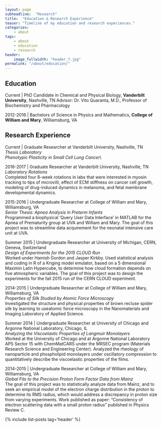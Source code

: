 ```yaml
---
layout: page
subheadline:  "Research"
title:  "Education & Research Experience"
teaser: "Timeline of my education and research experiences."
categories:
    - about
tags:
    - about
    - education
    - research
header:
    image_fullwidth: "header_7.jpg"
permalink: "/about/education/"
---
```


## Education

Current | PhD Candidate in Chemical and Physical Biology, **Vanderbilt
University**, Nashville, TN
Advisor: Dr. Vito Quaranta, M.D., Professor of Biochemistry and
Pharmacology


2012-2016 | Bachelors of Science in Physics and Mathematics, **College
of William and Mary**, Williamsburg, VA


## Research Experience


Current | Graduate Researcher at Vanderbilt University, Nashville, TN \
*Thesis Laboratory* \
*Phenotypic Plasticity in Small Cell Lung Cancer*\

2016-2017 | Graduate Researcher at Vanderbilt University, Nashville, TN\
*Laboratory Rotations*\
Completed four 8-week rotations in labs that were interested in myosin tracking to tips of microvilli, effect of ECM stiffness on cancer cell growth, modeling of drug-induced dynamics in melanoma, and fetal membrane developmental dynamics.

2015-2016 | Undergraduate Researcher at College of William and Mary,
Williamsburg, VA \
*Senior Thesis: Apnea Analysis in Preterm Infants* \
Programmed a biophysical ‘Query User Data Interface’ in MATLAB for the Apnea of Prematurity group at UVA and William and Mary. The goal of this project was to streamline data acquirement for the neonatal intensive care unit at UVA.

Summer 2015 | Undergraduate Researcher at University of Michigan, CERN,
Geneva, Switzerland \
*Design of Experiments for the 2015 CLOUD Run* \
Worked under Hamish Gordon and Jasper Kirkby. Used statistical analysis and coding in R of a Kriging model emulator, based on a 5 dimensional Maximin Latin Hypercube, to determine how cloud formation depends on five atmospheric variables. The goal of this project was to design the experiments for the fall 2015 run of the CERN CLOUD experiment.


2014-2015 | Undergraduate Researcher at College of William and Mary,
Williamsburg, VA \
*Properties of Silk Studied by Atomic Force Microscopy* \
Investigated the structure and physical properties of brown recluse spider silk by learning to useatomic force microscopy in the Nanomaterials and Imaging Laboratory of Applied Science.


Summer 2014 | Undergraduate Researcher at University of Chicago and
Argonne National Laboratory, Chicago, IL \
*Analyzing the Viscoelastic Properties of Langmuir Monolayers* \
Worked at the University of Chicago and at Argonne National Laboratory APS Sector 15 with ChemMatCARS under the MRSEC program (Materials Research Science and Engineering Center). Analyzed the rheology of nanoparticle and phospholipid monolayers under oscillatory compression to quantitatively describe the viscoelastic properties of the films.


2014-2015 | Undergraduate Researcher at College of William and Mary,
Williamsburg, VA \
*Global Fits to the Precision Proton Form Factor Data from Mainz* \
The goal of this project was to statistically analyze data from Mainz, and to seek an empirical model of the electron charge distribution in the proton to determine its RMS radius, which would address a discrepancy in proton size from varying experiments. Work published as paper: “Consistency of electron scattering data with a small proton radius” published in Physics Review C.



{% include list-posts tag='header' %}
